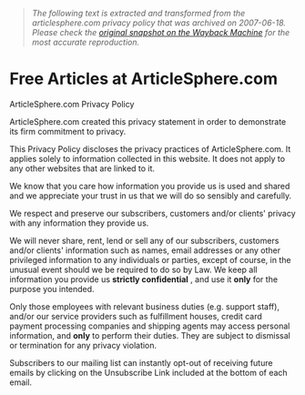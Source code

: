 > *The following text is extracted and transformed from the articlesphere.com privacy policy that was archived on 2007-06-18. Please check the [original snapshot on the Wayback Machine](https://web.archive.org/web/20070618211502id_/http%3A//www.articlesphere.com/privacy.php) for the most accurate reproduction.*

# Free Articles at ArticleSphere.com

ArticleSphere.com Privacy Policy

ArticleSphere.com created this privacy statement in order to demonstrate its firm commitment to privacy.

This Privacy Policy discloses the privacy practices of ArticleSphere.com. It applies solely to information collected in this website. It does not apply to any other websites that are linked to it. 

We know that you care how information you provide us is used and shared and we appreciate your trust in us that we will do so sensibly and carefully.

We respect and preserve our subscribers, customers and/or clients' privacy with any information they provide us. 

We will never share, rent, lend or sell any of our subscribers, customers and/or clients' information such as names, email addresses or any other privileged information to any individuals or parties, except of course, in the unusual event should we be required to do so by Law. We keep all information you provide us **strictly confidential** , and use it **only** for the purpose you intended.

Only those employees with relevant business duties (e.g. support staff), and/or our service providers such as fulfillment houses, credit card payment processing companies and shipping agents may access personal information, and **only** to perform their duties. They are subject to dismissal or termination for any privacy violation.

Subscribers to our mailing list can instantly opt-out of receiving future emails by clicking on the Unsubscribe Link included at the bottom of each email.
